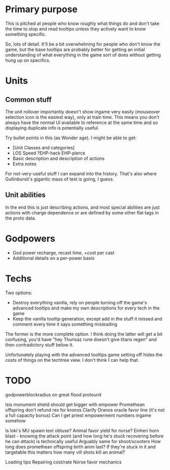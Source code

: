 # Primary purpose

This is pitched at people who know roughly what things do and don't take the time to stop and read tooltips unless they actively want to know something specific.

So, lots of detail. It'll be a bit overwhelming for people who don't know the game, but the base tooltips are probably better for getting an initial understanding of what everything in the game sort of does without getting hung up on specifics.

# Units

## Common stuff

The unit rollover importantly doesn't show ingame very easily (mouseover selection icon is the easiest way), only at train time. This means you don't always have the normal UI available to reference at the same time and so displaying duplicate info is potentially useful.

Try bullet points in this (as Wonder age). I might be able to get:
* [Unit Classes and categories]
* LOS Speed ?EHP-hack EHP-pierce
* Basic description and description of actions
* Extra notes

For not-very-useful stuff I can expand into the history.
That's also where Gullinbursti's gigantic mass of text is going, I guess.

## Unit abilities

In the end this is just describing actions, and most special abilities are just actions with charge dependence or are defined by some other flat tags in the proto data.

# Godpowers
* God power recharge, recast time, +cost per cast
* Additional details on a per-power basis

# Techs

Two options:
* Destroy everything vanilla, rely on people turning off the game's advanced tooltips and make my own descriptions for every tech in the game
* Keep the vanilla tooltip generation, except add in the stuff it missed and comment every time it says something misleading

The former is the more complete option. I think doing the latter will get a bit confusing, you'd have "hey Thurisaz rune doesn't give titans regen" and then contradictory stuff below it.

Unfortunately playing with the advanced tooltips game setting off hides the costs of things on the techtree view. I don't think I can help that.


# TODO
    
godpowerblockradius on great flood protounit

Isis monument shield should get bigger with empower
Promethean offspring don't refund res for kronos
Clarify Oranos oracle favor line (it's not a full capacity bonus)
Can I get priest empowerment numbers ingame somehow

Is loki's MU spawn text obtuse?
Animal favor yield for norse?
Einheri horn blast - knowing the attack point (and how long he's stuck recovering before he can attack) is technically useful
    Arguably same for shoot/scooters
How long does promethean offspring birth anim last? If they're stuck in it and targetable this matters
how many vill shots kill an animal?



Loading tips
    Repairing cost/rate
    Norse favor mechanics
    